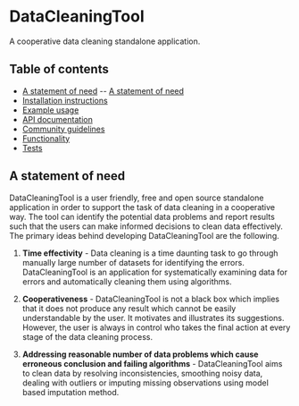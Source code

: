 # DataCleaningTool
A cooperative data cleaning standalone application.

## Table of contents ##
- [A statement of need](#A-statement-of-need)
-- [A statement of need](#A-statement-of-need)
- [Installation instructions](#Installation-instructions)
- [Example usage](#Example-usage)
- [API documentation](#API-documentation)
- [Community guidelines](#Community-guidelines)
- [Functionality](#Functionality)
- [Tests](#Tests)


## A statement of need ##
DataCleaningTool is a user friendly, free and open source standalone application in order to support the task of data cleaning in a cooperative way. The tool can identify the potential data problems and report results such that the users can make informed decisions to clean data effectively. The primary ideas behind developing DataCleaningTool are the following.

1. **Time effectivity** - Data cleaning is a time daunting task to go through manually large number of datasets for identifying the errors. DataCleaningTool is an application for systematically examining data for errors and automatically cleaning them using algorithms.  

2. **Cooperativeness** - DataCleaningTool is not a black box which implies that it does not produce any result which cannot be easily understandable by the user. It motivates and illustrates its suggestions. However, the user is always in control who takes the final action at every stage of the data cleaning process.

3. **Addressing reasonable number of data problems which cause erroneous conclusion and failing algorithms** - DataCleaningTool aims to clean data by resolving inconsistencies, smoothing noisy data, dealing with outliers or imputing missing observations using model based imputation method.

